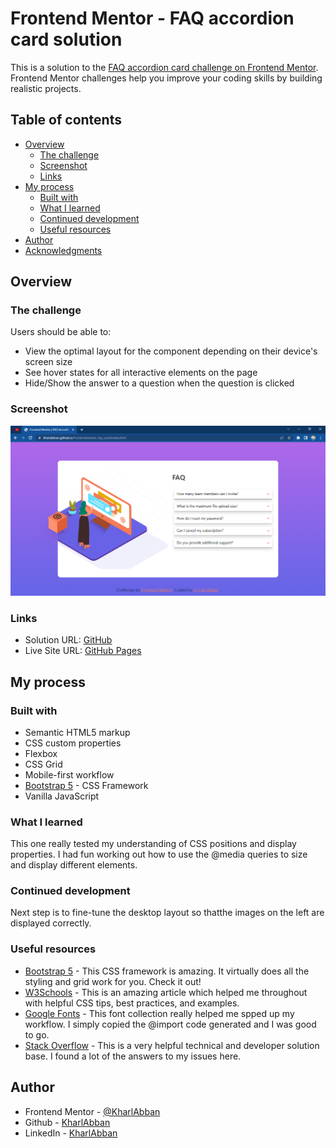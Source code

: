 # Frontend Mentor - FAQ accordion card solution

This is a solution to the [FAQ accordion card challenge on Frontend Mentor](https://www.frontendmentor.io/challenges/faq-accordion-card-XlyjD0Oam). Frontend Mentor challenges help you improve your coding skills by building realistic projects. 

## Table of contents

- [Overview](#overview)
  - [The challenge](#the-challenge)
  - [Screenshot](#screenshot)
  - [Links](#links)
- [My process](#my-process)
  - [Built with](#built-with)
  - [What I learned](#what-i-learned)
  - [Continued development](#continued-development)
  - [Useful resources](#useful-resources)
- [Author](#author)
- [Acknowledgments](#acknowledgments)

## Overview

### The challenge

Users should be able to:

- View the optimal layout for the component depending on their device's screen size
- See hover states for all interactive elements on the page
- Hide/Show the answer to a question when the question is clicked

### Screenshot

![](./screenshot.png)
### Links

- Solution URL: [GitHub](https://github.com/KharlAbban/frontendmentor-interactive-rating)
- Live Site URL: [GitHub Pages](https://kharlabban.github.io/frontendmentor_interactive_rating/index.html)

## My process

### Built with

- Semantic HTML5 markup
- CSS custom properties
- Flexbox
- CSS Grid
- Mobile-first workflow
- [Bootstrap 5](https://getbootstrap.com) - CSS Framework
- Vanilla JavaScript

### What I learned

This one really tested my understanding of CSS positions and display properties. I had fun working out
how to use the @media queries to size and display different elements.


### Continued development

Next step is to fine-tune the desktop layout so thatthe images on the left are displayed correctly.

### Useful resources

- [Bootstrap 5](https://www.getbootstrap.com) - This CSS framework is amazing. It virtually does all the styling and grid work for you. Check it out!
- [W3Schools](https://www.w3schools.com) - This is an amazing article which helped me throughout with helpful CSS tips, best practices, and examples.
- [Google Fonts](https://fonts.google.com) - This font collection really helped me spped up my workflow. I simply copied the @import code generated and I was good to go.
- [Stack Overflow](https://stackoverflow.com) - This is a very helpful technical and developer solution base. I found a lot of the answers to my issues here.

## Author

- Frontend Mentor - [@KharlAbban](https://www.frontendmentor.io/profile/KharlAbban)
- Github - [KharlAbban](https://www.github.com/KharlAbban)
- LinkedIn - [KharlAbban](https://www.linkedin.com/in/er-carl-abban-623817271/)
